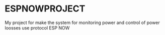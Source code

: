 # ESPNOWPROJECT
My project for make the system for monitoring power and control of power loosses use protocol ESP NOW
